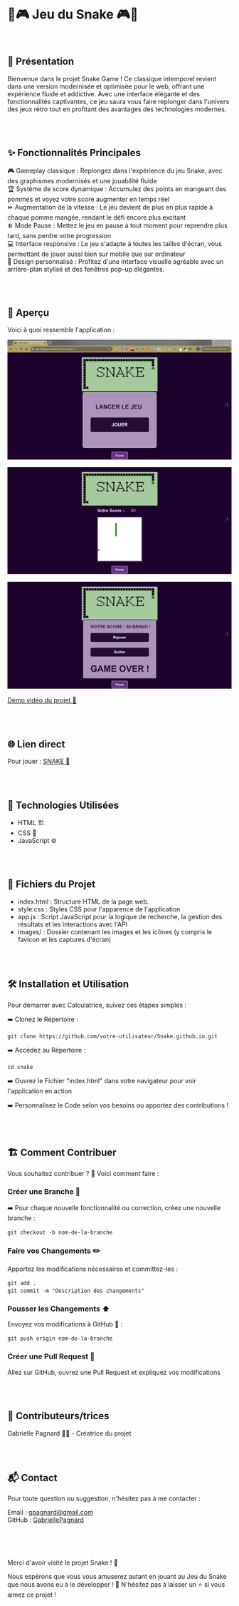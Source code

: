 # 🐍🎮 Jeu du Snake 🎮🐍

<br>

## 📜 Présentation

Bienvenue dans le projet Snake Game ! Ce classique intemporel revient dans une version modernisée et optimisée pour le web, offrant une expérience fluide et addictive. Avec une interface élégante et des fonctionnalités captivantes, ce jeu saura vous faire replonger dans l'univers des jeux rétro tout en profitant des avantages des technologies modernes.     

<br>
<br>

## ✨ Fonctionnalités Principales

🎮 Gameplay classique : Replongez dans l'expérience du jeu Snake, avec des graphismes modernisés et une jouabilité fluide   
🏆 Système de score dynamique : Accumulez des points en mangeant des pommes et voyez votre score augmenter en temps réel   
⏩ Augmentation de la vitesse : Le jeu devient de plus en plus rapide à chaque pomme mangée, rendant le défi encore plus excitant   
⏸️ Mode Pause : Mettez le jeu en pause à tout moment pour reprendre plus tard, sans perdre votre progression   
💻 Interface responsive : Le jeu s'adapte à toutes les tailles d'écran, vous permettant de jouer aussi bien sur mobile que sur ordinateur   
🎨 Design personnalisé : Profitez d'une interface visuelle agréable avec un arrière-plan stylisé et des fenêtres pop-up élégantes.   

<br>
<br>

## 📸 Aperçu

Voici à quoi ressemble l'application :   

![screenshot démarrage](./images/screenshot_demarrage.jpg)   

![screenshot démarrage joueurs](./images/screenshot_jeu.jpg)   

![screenshot jeu en cours](./images/screenshot_fin_jeu.jpg)   

[Démo vidéo du projet 🎥](https://www.youtube.com/watch?v=dOzv-hM1oEQ)

<br>
<br>

## 🌐 Lien direct

Pour jouer : [SNAKE 🐍](https://gabriellepagnard.github.io/Snake.github.io/)   


<br>
<br>

## 🔧 Technologies Utilisées

- HTML 🏗️    
- CSS 🎨   
- JavaScript ⚙️   

<br>
<br>

## 📂 Fichiers du Projet

- index.html : Structure HTML de la page web.   
- style.css : Styles CSS pour l'apparence de l'application   
- app.js : Script JavaScript pour la logique de recherche, la gestion des résultats et les interactions avec l'API    
- images/ : Dossier contenant les images et les icônes (y compris le favicon et les captures d'écran)   

<br>
<br>


## 🛠️ Installation et Utilisation

Pour démarrer avec Calculatrice, suivez ces étapes simples :   

➡️ Clonez le Répertoire :   

`git clone https://github.com/votre-utilisateur/Snake.github.io.git`   

➡️ Accédez au Répertoire :   

`cd snake`   

➡️ Ouvrez le Fichier "index.html" dans votre navigateur pour voir l'application en action   

➡️ Personnalisez le Code selon vos besoins ou apportez des contributions !   

<br>
<br>


## 🏗️ Comment Contribuer

Vous souhaitez contribuer ? 🎉 Voici comment faire :   

### Créer une Branche 🌿

➡️ Pour chaque nouvelle fonctionnalité ou correction, créez une nouvelle branche :   

`git checkout -b nom-de-la-branche`   

### Faire vos Changements ✏️   

Apportez les modifications nécessaires et committez-les :   

`git add .`   
`git commit -m "Description des changements"`   

### Pousser les Changements ⬆️   

Envoyez vos modifications à GitHub 📨 :

`git push origin nom-de-la-branche`   

### Créer une Pull Request 🔄   

Allez sur GitHub, ouvrez une Pull Request et expliquez vos modifications   

<br>
<br>

## 🤝 Contributeurs/trices

Gabrielle Pagnard 🧑‍💻 - Créatrice du projet

<br>
<br>

## 📬 Contact

Pour toute question ou suggestion, n'hésitez pas à me contacter :   

Email : gpagnard@gmail.com   
GitHub : [GabriellePagnard](https://github.com/GabriellePagnard)     

<br>
<br>
<br>

Merci d'avoir visité le projet Snake ! 🚀   

Nous espérons que vous vous amuserez autant en jouant au Jeu du Snake que nous avons eu à le développer ! 🎉 
N'hésitez pas à laisser un ⭐ si vous aimez ce projet !  
